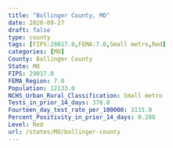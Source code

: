 ```yaml
---
title: "Bollinger County, MO"
date: 2020-09-27
draft: false
type: county
tags: [FIPS:29017.0,FEMA:7.0,Small metro,Red]
categories: [MO]
County: Bollinger County
State: MO
FIPS: 29017.0
FEMA_Region: 7.0
Population: 12133.0
NCHS_Urban_Rural_Classification: Small metro
Tests_in_prior_14_days: 378.0
Fourteen_day_test_rate_per_100000: 3115.0
Percent_Positivity_in_prior_14_days: 0.288
Level: Red
url: /states/MO/bollinger-county
---
```



